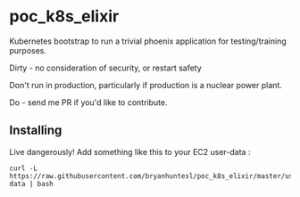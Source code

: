 # poc_k8s_elixir

Kubernetes bootstrap to run a trivial phoenix application for testing/training purposes.

Dirty - no consideration of security, or restart safety

Don't run in production, particularly if production is a nuclear power plant.

Do - send me PR if you'd like to contribute.

## Installing 

Live dangerously! Add something like this to your EC2 user-data : 

```
curl -L https://raw.githubusercontent.com/bryanhuntesl/poc_k8s_elixir/master/user-data | bash
```
